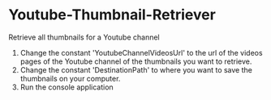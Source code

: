 # Youtube-Thumbnail-Retriever

Retrieve all thumbnails for a Youtube channel

1. Change the constant 'YoutubeChannelVideosUrl' to the url of the videos pages of the Youtube channel of the thumbnails you want to retrieve.
2. Change the constant 'DestinationPath' to where you want to save the thumbnails on your computer.
3. Run the console application
